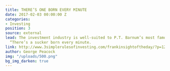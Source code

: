 ```yaml
---
title: THERE’S ONE BORN EVERY MINUTE
date: 2017-02-03 00:00:00 Z
categories:
- Investing
position: 3
source: external
lead: The investment industry is well-suited to P.T. Barnum’s most famous utterance,
  “There’s a sucker born every minute.
link: http://www.3simplerulesofinvesting.com/frankinsightoftheday/?p=1297
author: George Peacock
img: "/uploads/500.png"
bg_img_darken: true
---
```


